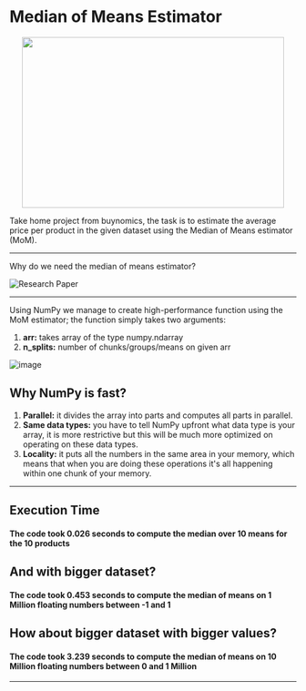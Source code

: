 # Median of Means Estimator


<p align="center">
  <img width="460" height="300" src="https://user-images.githubusercontent.com/96091453/169597145-2a7c9d7c-0fa6-4b7d-969c-e39dc7467f7c.png">
</p>

Take home project from buynomics, the task is to estimate the average price per product in the given dataset using the Median of Means estimator (MoM). 

---------------
Why do we need the median of means estimator? 

![Research Paper](https://user-images.githubusercontent.com/96091453/169597364-bd067de8-9913-4d7b-8103-7254f49373c7.png)


------------------

Using NumPy we manage to create high-performance function using the MoM estimator; the function simply takes two arguments:
1. **arr:** takes array of the type numpy.ndarray
2. **n_splits:** number of chunks/groups/means on given arr 


![image](https://user-images.githubusercontent.com/96091453/169602676-4c61aec6-630a-453b-a3ec-bc85093d2d36.png)


## Why NumPy is fast? ##
1. **Parallel:** it divides the array into parts and computes all parts in parallel. 
2. **Same data types:** you have to tell NumPy upfront what data type is your array, it is more restrictive but this will be much more optimized on operating on these data types.
3. **Locality:** it puts all the numbers in the same area in your memory, which means that when you are doing these operations it's all happening within one chunk of your memory.

-----------------
## Execution Time ##

#### The code took 0.026 seconds to compute the median over 10 means for the 10 products ####

## And with bigger dataset? ##

#### The code took 0.453 seconds to compute the median of means on 1 Million floating numbers between -1 and 1 ####

## How about bigger dataset with bigger values? ##

#### The code took 3.239 seconds to compute the median of means on 10 Million floating numbers between 0 and 1 Million ####
-----------------


